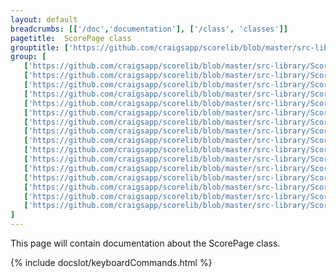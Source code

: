 ```yaml
---
layout: default
breadcrumbs: [['/doc','documentation'], ['/class', 'classes']]
pagetitle:  ScorePage class
grouptitle: ['https://github.com/craigsapp/scorelib/blob/master/src-library', 'Source Code']
group: [ 
   ['https://github.com/craigsapp/scorelib/blob/master/src-library/ScorePage.cpp', ScorePage.cpp], 
   ['https://github.com/craigsapp/scorelib/blob/master/src-library/ScorePage_barline.cpp', barline],
   ['https://github.com/craigsapp/scorelib/blob/master/src-library/ScorePage_beam.cpp', beam],
   ['https://github.com/craigsapp/scorelib/blob/master/src-library/ScorePage_chord.cpp', chord],
   ['https://github.com/craigsapp/scorelib/blob/master/src-library/ScorePage_data.cpp', data],
   ['https://github.com/craigsapp/scorelib/blob/master/src-library/ScorePage_duration.cpp', duration],
   ['https://github.com/craigsapp/scorelib/blob/master/src-library/ScorePage_layer.cpp', layer],
   ['https://github.com/craigsapp/scorelib/blob/master/src-library/ScorePage_lyrics.cpp', lyrics],
   ['https://github.com/craigsapp/scorelib/blob/master/src-library/ScorePage_p3.cpp', p3],
   ['https://github.com/craigsapp/scorelib/blob/master/src-library/ScorePage_parameters.cpp', parameters],
   ['https://github.com/craigsapp/scorelib/blob/master/src-library/ScorePage_pitch.cpp', pitch],
   ['https://github.com/craigsapp/scorelib/blob/master/src-library/ScorePage_rhythm.cpp', rhythm],
   ['https://github.com/craigsapp/scorelib/blob/master/src-library/ScorePage_segment.cpp', segment],
   ['https://github.com/craigsapp/scorelib/blob/master/src-library/ScorePage_staff.cpp', staff],
   ['https://github.com/craigsapp/scorelib/blob/master/src-library/ScorePage_system.cpp', system],
   ['https://github.com/craigsapp/scorelib/blob/master/src-library/ScorePage_ties.cpp', ties],
]
---
```


This page will contain documentation about the ScorePage class.


{% include docslot/keyboardCommands.html %}

